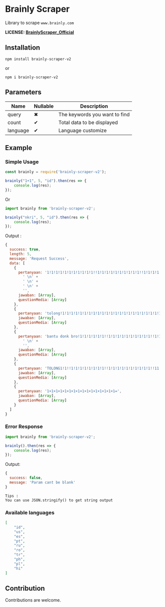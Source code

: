 # Brainly Scraper
Library to scrape `www.brainly.com`

**LICENSE: [BrainlyScraper_Official](https://github.com/defrindr/brainly-scraper)**

## Installation

```
npm install brainly-scraper-v2
```
or
```
npm i brainly-scraper-v2
```

## Parameters

| Name | Nullable | Description |
|------|----------|-------------|
| query|    ✖     | The keywords you want to find |
| count|    ✔     | Total data to be displayed |
| language|    ✔     | Language customize | 

## Example

### Simple Usage

```javascript
const brainly = require('brainly-scraper-v2');

brainly("1+1", 5, "id").then(res => {
	console.log(res);
});
```

Or

```typescript
import brainly from 'brainly-scraper-v2';

brainly("nkri", 5, "id").then(res => {
	console.log(res);
});
```

Output : 

```javascript
{
  success: true,
  length: 5,
  message: 'Request Success',
  data: [
    {
      pertanyaan: '1!1!1!1!1!1!1!1!1!1!1!!1!1!1!1!1!1!1!1!1!1!!1!1!1!1!1!1!1!1!1!1!1!1!1!1!1!1!1!1!1!1!1!1!1!1!1!1!1!1!1!1!1!1!1!1!1!1!!1!1!1!1!1!1!1!1!1!1!!1!1!1!1!1!1!1!1!1!1!1!1!1!1!1!1!1!1!1!1!1!1!1!1!1!Doang!  \n' +
        ' \n' +
        '​ \n' +
        ' \n' +
        '​​​',
      jawaban: [Array],
      questionMedia: [Array]
    },
    {
      pertanyaan: 'tolong!1!1!1!1!1!1!1!1!1!1!1!1!1!1!1!1!1!1!1!1!1!1!1!1!1!1!1!1!!1!!!1!1!1!1!1!1!1!1!1!1!1!1!1!1!!1!1!1!11!1!1​',
      jawaban: [Array],
      questionMedia: [Array]
    },
    {
      pertanyaan: 'bantu donk bro!1!1!1!1!1!1!!1!1!1!1!1!1!1!1!1!1!!1!1!1!1!1!1!1!1!1!1!1!1!1!1!1!1!1!1!1!1!1!1!1!1!1! \n' +
        ' \n' +
        '​',
      jawaban: [Array],
      questionMedia: [Array]
    },
    {
      pertanyaan: 'TOLONG1!1!!1!1!1!1!1!1!1!1!!1!1!1!1!1!1!1!1!1!1!!11!1!1!1!1!1!1!1!1!!1!1!1!',
      jawaban: [Array],
      questionMedia: [Array]
    },
    {
      pertanyaan: '1×1×1×1×1×1×1×1×1×1×1×1×1×1×1×1=​',
      jawaban: [Array],
      questionMedia: [Array]
    }
  ]
}
```

### Error Response
```javascript
import brainly from 'brainly-scraper-v2';

brainly().then(res => {
	console.log(res);
});
```

Output:

```javascript
{ 
  success: false,
  message: 'Param cant be blank'
}
```
	Tips :
	You can use JSON.stringify() to get string output

### Available languages
```json
[
    "id",
    "us",
    "es",
    "pt",
    "ru",
    "ro",
    "tr",
    "ph",
    "pl",
    "hi"
]
```

## Contribution
Contributions are welcome.
